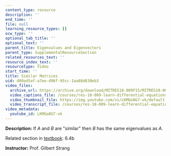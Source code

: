 ```yaml
---
content_type: resource
description: ''
end_time: ''
file: null
learning_resource_types: []
ocw_type: ''
optional_tab_title: ''
optional_text: ''
parent_title: Eigenvalues and Eigenvectors
parent_type: SupplementalResourceSection
related_resources_text: ''
resource_index_text: ''
resourcetype: Video
start_time: ''
title: Similar Matrices
uid: d80ad5af-a7ee-d96f-95cc-1aa88d638eb3
video_files:
  archive_url: https://archive.org/download/MITRES18-009F15/MITRES18-009F15_6_4b_SimilarMatrices_300k.mp4
  video_captions_file: /courses/res-18-009-learn-differential-equations-up-close-with-gilbert-strang-and-cleve-moler-fall-2015/1a9d82cde4f15e8281dd86af96be6b87_LKMGo8G7-vk.vtt
  video_thumbnail_file: https://img.youtube.com/vi/LKMGo8G7-vk/default.jpg
  video_transcript_file: /courses/res-18-009-learn-differential-equations-up-close-with-gilbert-strang-and-cleve-moler-fall-2015/bdf54d91cc2f7b520d4f751503414289_LKMGo8G7-vk.pdf
video_metadata:
  youtube_id: LKMGo8G7-vk
---
```


**Description:** If _A_ and _B_ are "similar" then _B_ has the same eigenvalues as _A_.

Related section in [textbook](http://www-math.mit.edu/~gs/dela/): 6.4b

**Instructor:** Prof. Gilbert Strang



